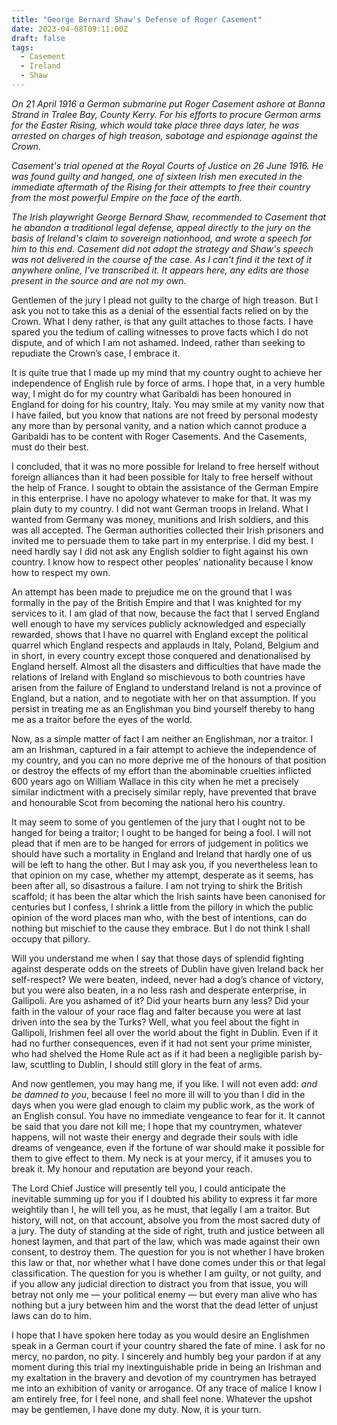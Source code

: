 ```yaml
---
title: "George Bernard Shaw's Defense of Roger Casement"
date: 2023-04-08T09:11:00Z
draft: false
tags:
  - Casement
  - Ireland
  - Shaw
---
```

_On 21 April 1916 a German submarine put Roger Casement ashore at Banna Strand in Tralee Bay, County Kerry. For his efforts to procure German arms for the Easter Rising, which would take place three days later, he was arrested on charges of high treason, sabotage and espionage against the Crown._

_Casement's trial opened at the Royal Courts of Justice on 26 June 1916. He was found guilty and hanged, one of sixteen Irish men executed in the immediate aftermath of the Rising for their attempts to free their country from the most powerful Empire on the face of the earth._

_The Irish playwright George Bernard Shaw, recommended to Casement that he abandon a traditional legal defense, appeal directly to the jury on the basis of Ireland's claim to sovereign nationhood, and wrote a speech for him to this end. Casement did not adopt the strategy and Shaw's speech was not delivered in the course of the case. As I can't find it the text of it anywhere online, I've transcribed it. It appears here, any edits are those present in the source and are not my own._

Gentlemen of the jury I plead not guilty to the charge of high treason.  But I ask you not to take this as a denial of the essential facts relied on by the Crown. What I deny rather, is that any guilt attaches to those facts. I have spared you the tedium of calling witnesses to prove facts which I do not dispute, and of which I am not ashamed. Indeed, rather than seeking to repudiate the Crown’s case, I embrace it.

It is quite true that I made up my mind that my country ought to achieve her independence of English rule by force of arms. I hope that, in a very humble way, I might do for my country what Garibaldi has been honoured in England for doing for his country, Italy. You may smile at my vanity now that I have failed, but you know that nations are not freed by personal modesty any more than by personal vanity, and a nation which cannot produce a Garibaldi has to be content with Roger Casements. And the Casements, must do their best. 

I concluded, that it was no more possible for Ireland to free herself without foreign alliances than it had been possible for Italy to free herself without the help of France. I sought to obtain the assistance of the German Empire in this enterprise. I have no apology whatever to make for that. It was my plain duty to my country. I did not want German troops in Ireland. What I wanted from Germany was money, munitions and Irish soldiers, and this was all accepted. The German authorities collected their Irish prisoners and invited me to persuade them to take part in my enterprise. I did my best. I need hardly say I did not ask any English soldier to fight against his own country. I know how to respect other peoples’ nationality because I know how to respect my own. 

An attempt has been made to prejudice me on the ground that I was formally in the pay of the British Empire and that I was knighted for my services to it. I am glad of that now, because the fact that I served England well enough to have my services publicly acknowledged and especially rewarded, shows that I have no quarrel with England except the political quarrel which England respects and applauds in Italy, Poland, Belgium and in short, in every country except those conquered and denationalised by England herself. Almost all the disasters and difficulties that have made the relations of Ireland with England so mischievous to both countries have arisen from the failure of England to understand Ireland is not a province of England, but a nation, and to negotiate with her on that assumption. If you persist in treating me as an Englishman you bind yourself thereby to hang me as a traitor before the eyes of the world. 

Now, as a simple matter of fact I am neither an Englishman, nor a traitor. I am an Irishman, captured in a fair attempt to achieve the independence of my country, and you can no more deprive me of the honours of that position or destroy the effects of my effort than the abominable cruelties inflicted 600 years ago on William Wallace in this city when he met a precisely similar indictment with a precisely similar reply, have prevented that brave and honourable Scot from becoming the national hero his country. 

It may seem to some of you gentlemen of the jury that I ought not to be hanged for being a traitor; I ought to be hanged for being a fool. I will not plead that if men are to be hanged for errors of judgement in politics we should have such a mortality in England and Ireland that hardly one of us will be left to hang the other. But I may ask you, if you nevertheless lean to that opinion on my case, whether my attempt, desperate as it seems, has been after all, so disastrous a failure. I am not trying to shirk the British scaffold; it has been the altar which the Irish saints have been canonised for centuries but I confess, I shrink a little from the pillory in which the public opinion of the word places man who, with the best of intentions, can do nothing but mischief to the cause they embrace. But I do not think I shall occupy that pillory.

Will you understand me when I say that those days of splendid fighting against desperate odds on the streets of Dublin have given Ireland back her self-respect? We were beaten, indeed, never had a dog’s chance of victory, but you were also beaten, in a no less rash and desperate enterprise, in Gallipoli. Are you ashamed of it? Did your hearts burn any less? Did your faith in the valour of your race flag and falter because you were at last driven into the sea by the Turks? Well, what you feel about the fight in Gallipoli, Irishmen feel all over the world about the fight in Dublin. Even if it had no further consequences, even if it had not sent your prime minister, who had shelved the Home Rule act as if it had been a negligible parish by-law, scuttling to Dublin, I should still glory in the feat of arms.

And now gentlemen, you may hang me, if you like. I will not even add: *and be damned to you*, because I feel no more ill will to you than I did in the days when you were glad enough to claim my public work, as the work of an English consul. You have no immediate vengeance to fear for it. It cannot be said that you dare not kill me; I hope that my countrymen, whatever happens, will not waste their energy and degrade their souls with idle dreams of vengeance, even if the fortune of war should make it possible for them to give effect to them. My neck is at your mercy, if it amuses you to break it. My honour and reputation are beyond your reach.

The Lord Chief Justice will presently tell you, I could anticipate the inevitable summing up for you if I doubted his ability to express it far more weightily than I, he will tell you, as he must, that legally I am a traitor. But history, will not, on that account, absolve you from the most sacred duty of a jury. The duty of standing at the side of right, truth and justice between all honest laymen, and that part of the law, which was made against their own consent, to destroy them. The question for you is not whether I have broken this law or that, nor whether what I have done comes under this or that legal classification. The question for you is whether I am guilty, or not guilty, and if you allow any judicial direction to distract you from that issue, you will betray not only me — your political enemy — but every man alive who has nothing but a jury between him and the worst that the dead letter of unjust laws can do to him. 

I hope that I have spoken here today as you would desire an Englishmen speak in a German court if your country shared the fate of mine. I ask for no mercy, no pardon, no pity. I sincerely and humbly beg your pardon if at any moment during this trial my inextinguishable pride in being an Irishman and my exaltation in the bravery and devotion of my countrymen has betrayed me into an exhibition of vanity or arrogance. Of any trace of malice I know I am entirely free, for I feel none, and shall feel none. Whatever the upshot may be gentlemen, I have done my duty. Now, it is your turn. 
